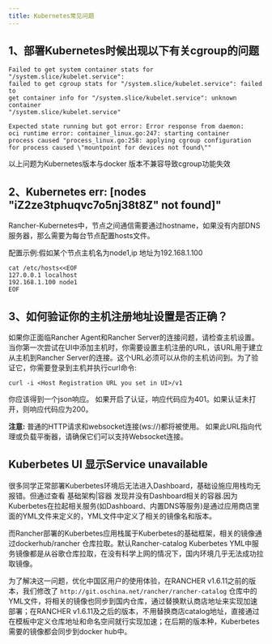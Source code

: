 ```yaml
---
title: Kubernetes常见问题
---
```



## 1、部署Kubernetes时候出现以下有关cgroup的问题

```
Failed to get system container stats for "/system.slice/kubelet.service": 
failed to get cgroup stats for "/system.slice/kubelet.service": failed to 
get container info for "/system.slice/kubelet.service": unknown container 
"/system.slice/kubelet.service"
```

```
Expected state running but got error: Error response from daemon: 
oci runtime error: container_linux.go:247: starting container 
process caused "process_linux.go:258: applying cgroup configuration 
for process caused \"mountpoint for devices not found\""
```
以上问题为Kubernetes版本与docker 版本不兼容导致cgroup功能失效

## 2、Kubernetes  err: [nodes \"iZ2ze3tphuqvc7o5nj38t8Z\" not found]"

Rancher-Kubernetes中，节点之间通信需要通过hostname，如果没有内部DNS服务器，那么需要为每台节点配置hosts文件。

配置示例:假如某个节点主机名为node1,ip 地址为192.168.1.100

```
cat /etc/hosts<<EOF
127.0.0.1 localhost
192.168.1.100 node1
EOF
```

## 3、如何验证你的主机注册地址设置是否正确？

如果你正面临Rancher Agent和Rancher Server的连接问题，请检查主机设置。当你第一次尝试在UI中添加主机时，你需要设置主机注册的URL，该URL用于建立从主机到Rancher Server的连接。这个URL必须可以从你的主机访问到。为了验证它，你需要登录到主机并执行curl命令:

```
curl -i <Host Registration URL you set in UI>/v1
```
你应该得到一个json响应。 如果开启了认证，响应代码应为401。如果认证未打开，则响应代码应为200。

**注意:** 普通的HTTP请求和websocket连接(ws://)都将被使用。 如果此URL指向代理或负载平衡器，请确保它们可以支持Websocket连接。

## Kuberbetes UI 显示Service unavailable
很多同学正常部署Kuberbetes环境后无法进入Dashboard，基础设施应用栈均无报错。但通过查看 基础架构|容器 发现并没有Dashboard相关的容器.因为Kuberbetes在拉起相关服务(如Dashboard、内置DNS等服务)是通过应用商店里面的YML文件来定义的，YML文件中定义了相关的镜像名和版本。

而Rancher部署的Kuberbetes应用栈属于Kuberbetes的基础框架，相关的镜像通过dockerhub/rancher 仓库拉取。默认Rancher-catalog Kuberbetes YML中服务镜像都是从谷歌仓库拉取，在没有科学上网的情况下，国内环境几乎无法成功拉取镜像。

为了解决这一问题，优化中国区用户的使用体验，在RANCHER v1.6.11之前的版本，我们修改了 ```http://git.oschina.net/rancher/rancher-catalog```  仓库中的YML文件，将相关的镜像也同步到国内仓库，通过替换默认商店地址来实现加速部署；在RANCHER v1.6.11及之后的版本，不用替换商店catalog地址，直接通过在模板中定义仓库地址和命名空间就行实现加速；在后期的版本种，Kuberbetes需要的镜像都会同步到docker hub中。
